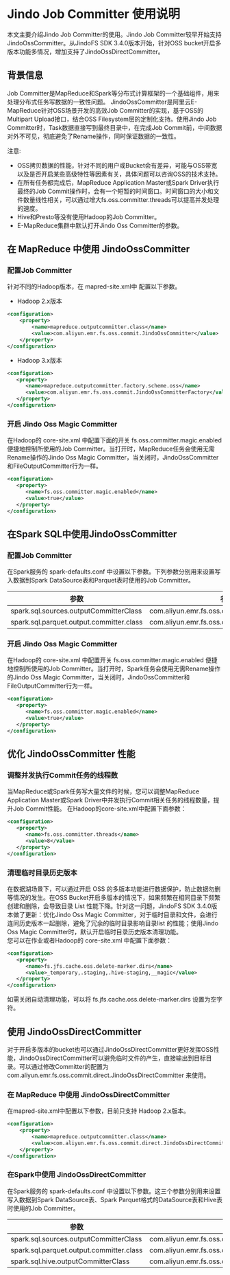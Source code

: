 # Jindo Job Committer 使用说明
本文主要介绍Jindo Job Committer的使用。Jindo Job Committer较早开始支持JindoOssCommitter。从JindoFS SDK 3.4.0版本开始，针对OSS bucket开启多版本功能多情况，增加支持了JindoOssDirectCommitter。

## 背景信息
Job Committer是MapReduce和Spark等分布式计算框架的一个基础组件，用来处理分布式任务写数据的一致性问题。
JindoOssCommitter是阿里云E-MapReduce针对OSS场景开发的高效Job Committer的实现，基于OSS的Multipart Upload接口，结合OSS Filesystem层的定制化支持。使用Jindo Job Committer时，Task数据直接写到最终目录中，在完成Job Commit前，中间数据对外不可见，彻底避免了Rename操作，同时保证数据的一致性。

注意:
* OSS拷贝数据的性能，针对不同的用户或Bucket会有差异，可能与OSS带宽以及是否开启某些高级特性等因素有关，具体问题可以咨询OSS的技术支持。
* 在所有任务都完成后，MapReduce Application Master或Spark Driver执行最终的Job Commit操作时，会有一个短暂的时间窗口。时间窗口的大小和文件数量线性相关，可以通过增大fs.oss.committer.threads可以提高并发处理的速度。
* Hive和Presto等没有使用Hadoop的Job Committer。
* E-MapReduce集群中默认打开Jindo Oss Committer的参数。

## 在 MapReduce 中使用 JindoOssCommitter
### 配置Job Committer
针对不同的Hadoop版本，在 mapred-site.xml中 配置以下参数。
* Hadoop 2.x版本
```xml
<configuration>
    <property>
        <name>mapreduce.outputcommitter.class</name>
        <value>com.aliyun.emr.fs.oss.commit.JindoOssCommitter</value>
    </property>
</configuration>
```
* Hadoop 3.x版本
```xml
<configuration>
   <property>
      <name>mapreduce.outputcommitter.factory.scheme.oss</name>
      <value>com.aliyun.emr.fs.oss.commit.JindoOssCommitterFactory</value>
   </property>
</configuration>
```
### 开启 Jindo Oss Magic Committer
在Hadoop的 core-site.xml 中配置下面的开关 fs.oss.committer.magic.enabled 便捷地控制所使用的Job Committer。当打开时，MapReduce任务会使用无需Rename操作的Jindo Oss Magic Committer，当关闭时，JindoOssCommitter和FileOutputCommitter行为一样。
```xml
<configuration>
   <property>
      <name>fs.oss.committer.magic.enabled</name>
      <value>true</value>
   </property>
</configuration>
```

## 在Spark SQL中使用JindoOssCommitter
### 配置Job Committer
在Spark服务的 spark-defaults.conf 中设置以下参数。下列参数分别用来设置写入数据到Spark DataSource表和Parquet表时使用的Job Committer。

| 参数                                       | 参数值            |
| ------------------------------------------| ----------------- |
| spark.sql.sources.outputCommitterClass    | com.aliyun.emr.fs.oss.commit.JindoOssCommitter |
| spark.sql.parquet.output.committer.class  | com.aliyun.emr.fs.oss.commit.JindoOssCommitter |

### 开启 Jindo Oss Magic Committer
在Hadoop的 core-site.xml 中配置开关 fs.oss.committer.magic.enabled 便捷地控制所使用的Job Committer。当打开时，Spark任务会使用无需Rename操作的Jindo Oss Magic Committer，当关闭时，JindoOssCommitter和FileOutputCommitter行为一样。
```xml
<configuration>
   <property>
      <name>fs.oss.committer.magic.enabled</name>
      <value>true</value>
   </property>
</configuration>
```

## 优化 JindoOssCommitter 性能
### 调整并发执行Commit任务的线程数
当MapReduce或Spark任务写大量文件的时候，您可以调整MapReduce Application Master或Spark Driver中并发执行Commit相关任务的线程数量，提升Job Commit性能。
在Hadoop的core-site.xml中配置下面参数：
```xml
<configuration>
   <property>
      <name>fs.oss.committer.threads</name>
      <value>8</value>
   </property>
</configuration>
```

### 清理临时目录历史版本
在数据湖场景下，可以通过开启 OSS 的多版本功能进行数据保护，防止数据勿删等情况的发生。在OSS Bucket开启多版本的情况下，如果频繁在相同目录下频繁创建和删除，会导致目录 List 性能下降。针对这一问题，JindoFS SDK 3.4.0版本做了更新：优化Jindo Oss Magic Committer，对于临时目录和文件，会进行连同历史版本一起删除，避免了冗余的临时目录影响目录list 的性能；使用Jindo Oss Magic Committer时，默认开启临时目录历史版本清理功能。<br />
您可以在作业或者Hadoop的 core-site.xml 中配置下面参数：
```xml
<configuration>
   <property>
      <name>fs.jfs.cache.oss.delete-marker.dirs</name>
      <value>_temporary,.staging,.hive-staging,__magic</value>
   </property>
</configuration>
```
如需关闭自动清理功能，可以将 fs.jfs.cache.oss.delete-marker.dirs 设置为空字符。

## 使用 JindoOssDirectCommitter
对于开启多版本的bucket也可以通过JindoOssDirectCommitter更好发挥OSS性能，JindoOssDirectCommitter可以避免临时文件的产生，直接输出到目标目录。可以通过修改Committer的配置为 com.aliyun.emr.fs.oss.commit.direct.JindoOssDirectCommitter 来使用。
### 在 MapReduce 中使用 JindoOssDirectCommitter
在mapred-site.xml中配置以下参数，目前只支持 Hadoop 2.x版本。
```xml
<configuration>
    <property>
        <name>mapreduce.outputcommitter.class</name>
        <value>com.aliyun.emr.fs.oss.commit.direct.JindoOssDirectCommitter</value>
    </property>
</configuration>
```

### 在Spark中使用 JindoOssDirectCommitter
在Spark服务的 spark-defaults.conf 中设置以下参数。这三个参数分别用来设置写入数据到Spark DataSource表、Spark Parquet格式的DataSource表和Hive表时使用的Job Committer。

| 参数                                       | 参数值            |
| ------------------------------------------| ----------------- |
| spark.sql.sources.outputCommitterClass    | com.aliyun.emr.fs.oss.commit.direct.JindoOssDirectCommitter |
| spark.sql.parquet.output.committer.class  | com.aliyun.emr.fs.oss.commit.direct.JindoOssDirectCommitter |
| spark.sql.hive.outputCommitterClass       | com.aliyun.emr.fs.oss.commit.direct.JindoOssDirectCommitter |
